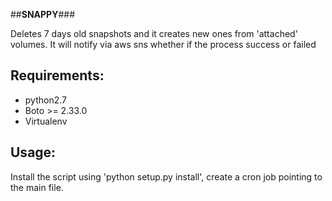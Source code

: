 
##**SNAPPY**###

Deletes 7 days old snapshots and it creates new ones from 'attached' volumes.
It will notify via aws sns whether if the process success or failed


## **Requirements:** ##

 - python2.7
 - Boto >= 2.33.0
 - Virtualenv

## **Usage:** ##

Install the script using 'python setup.py install',
create a cron job pointing to the main file.

